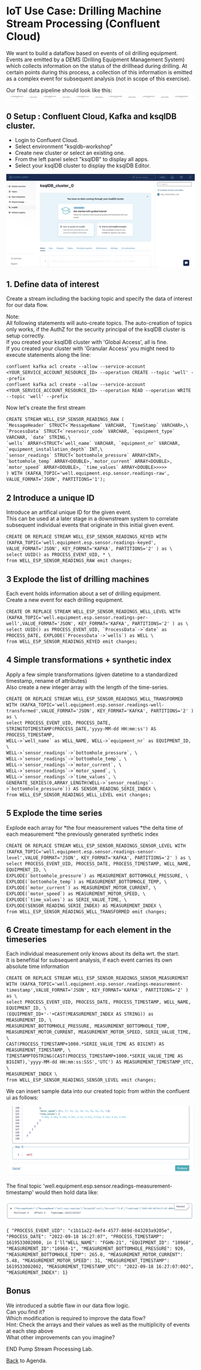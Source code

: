 # IoT Use Case: Drilling Machine Stream Processing (Confluent Cloud)

We want to build a dataflow based on events of oil drilling equipment. \
Events are emitted by a DEMS (Drilling Equipment Management System) which collects information on the status of the drillhead during drilling.
At certain points during this process, a collection of this information is emitted as a complex event for subsequent analysis (not in scope of this exercise).

Our final data pipeline should look like this:
![ Temperature Alerting System Flow](img_pump_stream_processing/pipeline_pump.png)

## 0 Setup : Confluent Cloud, Kafka and ksqlDB cluster.

- Login to Confluent Cloud.
- Select environment "ksqldb-workshop"
- Create new cluster or select an existing one.
- From the left panel select "ksqlDB" to display all apps.
- Select your ksqlDB cluster to display the ksqlDB Editor.

![Start Screen](img_pump_stream_processing/ksqlDB_Start.png)

## 1. Define data of interest

Create a stream including the backing topic and specify the data of interest for our data flow.

Note: \
All following statements will auto-create topics. The auto-creation of topics only works, if the AuthZ for the security principal of the ksqlDB cluster is setup correctly. \
If you created your ksqlDB cluster with 'Global Access', all is fine. \
If you created your cluster with 'Granular Access' you might need to execute statements along the line:

```
confluent kafka acl create --allow --service-account <YOUR_SERVICE_ACCOUNT_RESOURCE_ID> --operation CREATE --topic 'well' --prefix
confluent kafka acl create --allow --service-account <YOUR_SERVICE_ACCOUNT_RESOURCE_ID> --operation READ --operation WRITE --topic 'well' --prefix
```

Now let's create the first stream

```
CREATE STREAM WELL_ESP_SENSOR_READINGS_RAW (
`MessageHeader` STRUCT<`MessageName` VARCHAR, `TimeStamp` VARCHAR>,\
`ProcessData` STRUCT<`reservoir_code` VARCHAR, `equipment_type` VARCHAR, `date` STRING,\
`wells` ARRAY<STRUCT<`well_name` VARCHAR, `equipment_nr` VARCHAR, `equipment_installation_depth` INT,\
`sensor_readings` STRUCT<`bottomhole_pressure` ARRAY<INT>, `bottomhole_temp` ARRAY<DOUBLE>,`motor_current` ARRAY<DOUBLE>, `motor_speed` ARRAY<DOUBLE>, `time_values` ARRAY<DOUBLE>>>>>
) WITH (KAFKA_TOPIC='well.equipment.esp.sensor.readings-raw', VALUE_FORMAT='JSON', PARTITIONS='1');

```

## 2 Introduce a unique ID

Introduce an artifical unique ID for the given event.\
This can be used at a later stage in a downstream system to correlate subsequent individual events that originate in this initial given event.

```
CREATE OR REPLACE STREAM WELL_ESP_SENSOR_READINGS_KEYED WITH (KAFKA_TOPIC='well.equipment.esp.sensor.readings-keyed', VALUE_FORMAT='JSON', KEY_FORMAT='KAFKA', PARTITIONS='2' ) as \
select UUID() as PROCESS_EVENT_UID, * \
from WELL_ESP_SENSOR_READINGS_RAW emit changes;
```

## 3 Explode the list of drilling machines

Each event holds information about a set of drilling equipment.\
Create a new event for each drilling equipment.

```
CREATE OR REPLACE STREAM WELL_ESP_SENSOR_READINGS_WELL_LEVEL WITH (KAFKA_TOPIC='well.equipment.esp.sensor.readings-per-well',VALUE_FORMAT='JSON', KEY_FORMAT='KAFKA', PARTITIONS='2' ) as \
select UUID() as PROCESS_EVENT_UID, `ProcessData`->`date` as PROCESS_DATE, EXPLODE(`ProcessData`->`wells`) as WELL \
from WELL_ESP_SENSOR_READINGS_KEYED emit changes;
```

## 4 Simple transformations + synthetic index

Apply a few simple transformations (given datetime to a standardized timestamp, rename of attributes)\
Also create a new integer array with the length of the time-series.

```
CREATE OR REPLACE STREAM WELL_ESP_SENSOR_READINGS_WELL_TRANSFORMED WITH (KAFKA_TOPIC='well.equipment.esp.sensor.readings-well-transformed',VALUE_FORMAT='JSON', KEY_FORMAT='KAFKA', PARTITIONS='2' ) as \
select PROCESS_EVENT_UID, PROCESS_DATE, STRINGTOTIMESTAMP(PROCESS_DATE,'yyyy-MM-dd HH:mm:ss') AS PROCESS_TIMESTAMP,
WELL->`well_name` as WELL_NAME, WELL->`equipment_nr` as EQUIPMENT_ID, \
WELL->`sensor_readings`->`bottomhole_pressure`, \
WELL->`sensor_readings`->`bottomhole_temp`, \
WELL->`sensor_readings`->`motor_current`, \
WELL->`sensor_readings`->`motor_speed`, \
WELL->`sensor_readings`->`time_values`, \
GENERATE_SERIES(0,ARRAY_LENGTH(WELL->`sensor_readings`->`bottomhole_pressure`)) AS SENSOR_READING_SERIE_INDEX \
from WELL_ESP_SENSOR_READINGS_WELL_LEVEL emit changes;

```

## 5 Explode the time series

Explode each array for
*the four measurement values
*the delta time of each measurement
\*the previously generated synthetic index

```
CREATE OR REPLACE STREAM WELL_ESP_SENSOR_READINGS_SENSOR_LEVEL WITH (KAFKA_TOPIC='well.equipment.esp.sensor.readings-sensor-level',VALUE_FORMAT='JSON', KEY_FORMAT='KAFKA', PARTITIONS='2' ) as \
select PROCESS_EVENT_UID, PROCESS_DATE, PROCESS_TIMESTAMP, WELL_NAME, EQUIPMENT_ID, \
EXPLODE(`bottomhole_pressure`) as MEASUREMENT_BOTTOMHOLE_PRESSURE, \
EXPLODE(`bottomhole_temp`) as MEASUREMENT_BOTTOMHOLE_TEMP, \
EXPLODE(`motor_current`) as MEASUREMENT_MOTOR_CURRENT, \
EXPLODE(`motor_speed`) as MEASUREMENT_MOTOR_SPEED, \
EXPLODE(`time_values`) as SERIE_VALUE_TIME, \
EXPLODE(SENSOR_READING_SERIE_INDEX) AS MEASUREMENT_INDEX \
from WELL_ESP_SENSOR_READINGS_WELL_TRANSFORMED emit changes;
```

## 6 Create timestamp for each element in the timeseries

Each individual measurement only knows about its delta wrt. the start.\
It is benefitial for subsequent analysis, if each event carries its own absolute time information

```
CREATE OR REPLACE STREAM WELL_ESP_SENSOR_READINGS_SENSOR_MEASUREMENT WITH (KAFKA_TOPIC='well.equipment.esp.sensor.readings-measurement-timestamp',VALUE_FORMAT='JSON', KEY_FORMAT='KAFKA', PARTITIONS='2' ) as \
select PROCESS_EVENT_UID, PROCESS_DATE, PROCESS_TIMESTAMP, WELL_NAME, EQUIPMENT_ID, \
(EQUIPMENT_ID+'-'+CAST(MEASUREMENT_INDEX AS STRING)) as MEASUREMENT_ID, \
MEASUREMENT_BOTTOMHOLE_PRESSURE, MEASUREMENT_BOTTOMHOLE_TEMP, MEASUREMENT_MOTOR_CURRENT, MEASUREMENT_MOTOR_SPEED, SERIE_VALUE_TIME, \
CAST(PROCESS_TIMESTAMP+1000.*SERIE_VALUE_TIME AS BIGINT) AS MEASUREMENT_TIMESTAMP, \
TIMESTAMPTOSTRING(CAST(PROCESS_TIMESTAMP+1000.*SERIE_VALUE_TIME AS BIGINT),'yyyy-MM-dd HH:mm:ss:SSS','UTC') AS MEASUREMENT_TIMESTAMP_UTC, \
MEASUREMENT_INDEX \
from WELL_ESP_SENSOR_READINGS_SENSOR_LEVEL emit changes;

```

We can insert sample data into our created topic from within the confluent ui as follows:

![Insert Sample Data from UI ](img_pump_stream_processing/test_data_ui.png)

The final topic 'well.equipment.esp.sensor.readings-measurement-timestamp' would then hold data like:

![Final Topic Content ](img_pump_stream_processing/final_topic_content.png)

```
{ "PROCESS_EVENT_UID": "c1b11a22-0ef4-4577-869d-043203a9205e", "PROCESS_DATE": "2022-09-18 16:27:07", "PROCESS_TIMESTAMP": 1619533002000, in I'll"WELL_NAME": "FGHN-21", "EQUIPMENT_ID": "10968", "MEASUREMENT_ID":"10968-1", "MEASUREMENT_BOTTOMHOLE_PRESSURE": 920, "MEASUREMENT_BOTTOMHOLE_TEMP": 265.0, "MEASUREMENT_MOTOR_CURRENT": 5.48, "MEASUREMENT_MOTOR_SPEED": 31, "MEASUREMENT_TIMESTAMP": 1619533002002, "MEASUREMENT_TIMESTAMP_UTC": "2022-09-18 16:27:07:002", "MEASUREMENT_INDEX": 1}

```

## Bonus

We introduced a subtle flaw in our data flow logic.\
Can you find it?\
Which modification is required to improve the data flow?\
Hint: Check the arrays and their values as well as the multiplicity of events at each step above\
What other improvements can you imagine?

END Pump Stream Processing Lab.

[Back](../README.md#Agenda) to Agenda.

